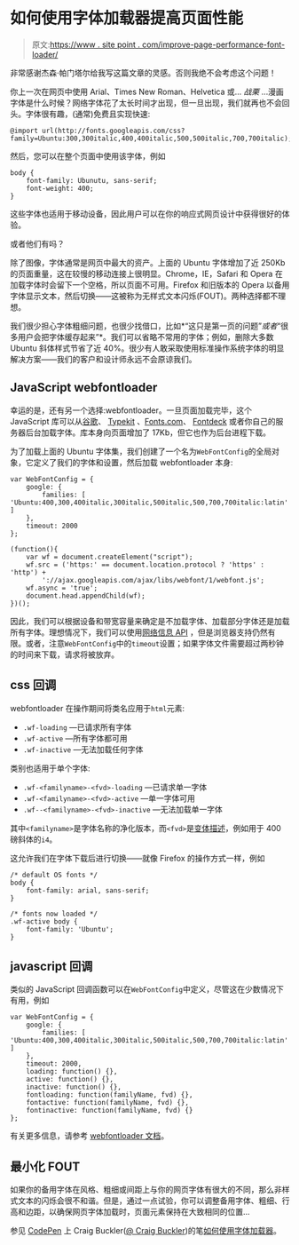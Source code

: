 # 如何使用字体加载器提高页面性能

> 原文:[https://www . site point . com/improve-page-performance-font-loader/](https://www.sitepoint.com/improve-page-performance-font-loader/)

非常感谢杰森·帕门塔尔给我写这篇文章的灵感。否则我绝不会考虑这个问题！

你上一次在网页中使用 Arial、Times New Roman、Helvetica 或… *战栗* …漫画字体是什么时候？网络字体花了太长时间才出现，但一旦出现，我们就再也不会回头。字体很有趣，(通常)免费且实现快速:

```
@import url(http://fonts.googleapis.com/css?family=Ubuntu:300,300italic,400,400italic,500,500italic,700,700italic);
```

然后，您可以在整个页面中使用该字体，例如

```
body {
	font-family: Ubunutu, sans-serif;
	font-weight: 400;
}
```

这些字体也适用于移动设备，因此用户可以在你的响应式网页设计中获得很好的体验。

或者他们有吗？

除了图像，字体通常是网页中最大的资产。上面的 Ubuntu 字体增加了近 250Kb 的页面重量，这在较慢的移动连接上很明显。Chrome，IE，Safari 和 Opera 在加载字体时会留下一个空格，所以页面不可用。Firefox 和旧版本的 Opera 以备用字体显示文本，然后切换——这被称为无样式文本闪烁(FOUT)。两种选择都不理想。

我们很少担心字体粗细问题，也很少找借口，比如*“这只是第一页的问题”*或者*“很多用户会把字体缓存起来”*。我们可以省略不常用的字体；例如，删除大多数 Ubuntu 斜体样式节省了近 40%。很少有人敢采取使用标准操作系统字体的明显解决方案——我们的客户和设计师永远不会原谅我们。

## JavaScript webfontloader

幸运的是，还有另一个选择:webfontloader。一旦页面加载完毕，这个 JavaScript 库可以从[谷歌](http://www.google.com/fonts/)、 [Typekit](http://www.typekit.com/) 、[Fonts.com](http://www.fonts.com/)、 [Fontdeck](http://fontdeck.com/) 或者你自己的服务器后台加载字体。库本身向页面增加了 17Kb，但它也作为后台进程下载。

为了加载上面的 Ubuntu 字体集，我们创建了一个名为`WebFontConfig`的全局对象，它定义了我们的字体和设置，然后加载 webfontloader 本身:

```
var WebFontConfig = {
	google: {
		families: [ 'Ubuntu:400,300,400italic,300italic,500italic,500,700,700italic:latin' ]
	},
	timeout: 2000
};

(function(){
	var wf = document.createElement("script");
	wf.src = ('https:' == document.location.protocol ? 'https' : 'http') +
		'://ajax.googleapis.com/ajax/libs/webfont/1/webfont.js';
	wf.async = 'true';
	document.head.appendChild(wf);
})();
```

因此，我们可以根据设备和带宽容量来确定是不加载字体、加载部分字体还是加载所有字体。理想情况下，我们可以使用[网络信息 API](/use-network-information-api-improve-responsive-websites/) ，但是浏览器支持仍然有限。或者，注意`WebFontConfig`中的`timeout`设置；如果字体文件需要超过两秒钟的时间来下载，请求将被放弃。

## css 回调

webfontloader 在操作期间将类名应用于`html`元素:

*   `.wf-loading` —已请求所有字体
*   `.wf-active` —所有字体都可用
*   `.wf-inactive` —无法加载任何字体

类别也适用于单个字体:

*   `.wf-<familyname>-<fvd>-loading` —已请求单一字体
*   `.wf-<familyname>-<fvd>-active` —单一字体可用
*   `.wf--<familyname>-<fvd>-inactive` —无法加载单一字体

其中`<familyname>`是字体名称的净化版本，而`<fvd>`是[变体描述](https://github.com/typekit/fvd)，例如用于 400 磅斜体的`i4`。

这允许我们在字体下载后进行切换——就像 Firefox 的操作方式一样，例如

```
/* default OS fonts */
body {
	font-family: arial, sans-serif;
}

/* fonts now loaded */
.wf-active body {
	font-family: 'Ubuntu';
}
```

## javascript 回调

类似的 JavaScript 回调函数可以在`WebFontConfig`中定义，尽管这在少数情况下有用，例如

```
var WebFontConfig = {
	google: {
		families: [ 'Ubuntu:400,300,400italic,300italic,500italic,500,700,700italic:latin' ]
	},
	timeout: 2000,
	loading: function() {},
	active: function() {},
	inactive: function() {},
	fontloading: function(familyName, fvd) {},
	fontactive: function(familyName, fvd) {},
	fontinactive: function(familyName, fvd) {}
};
```

有关更多信息，请参考 [webfontloader 文档](https://github.com/typekit/webfontloader)。

## 最小化 FOUT

如果你的备用字体在风格、粗细或间距上与你的网页字体有很大的不同，那么非样式文本的闪烁会很不和谐。但是，通过一点试验，你可以调整备用字体、粗细、行高和边距，以确保网页字体加载时，页面元素保持在大致相同的位置…

参见 [CodePen](http://codepen.io) 上 Craig Buckler([@ Craig Buckler](http://codepen.io/craigbuckler))的笔[如何使用字体加载器](http://codepen.io/craigbuckler/pen/kGCJr/)。